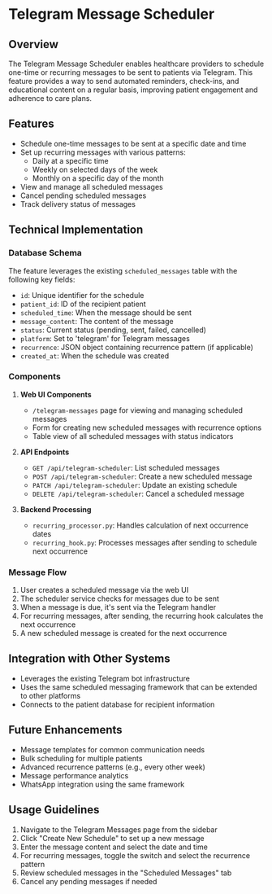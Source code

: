 # Telegram Message Scheduler

## Overview

The Telegram Message Scheduler enables healthcare providers to schedule one-time or recurring messages to be sent to patients via Telegram. This feature provides a way to send automated reminders, check-ins, and educational content on a regular basis, improving patient engagement and adherence to care plans.

## Features

- Schedule one-time messages to be sent at a specific date and time
- Set up recurring messages with various patterns:
  - Daily at a specific time
  - Weekly on selected days of the week
  - Monthly on a specific day of the month
- View and manage all scheduled messages
- Cancel pending scheduled messages
- Track delivery status of messages

## Technical Implementation

### Database Schema

The feature leverages the existing `scheduled_messages` table with the following key fields:

- `id`: Unique identifier for the schedule
- `patient_id`: ID of the recipient patient
- `scheduled_time`: When the message should be sent
- `message_content`: The content of the message
- `status`: Current status (pending, sent, failed, cancelled)
- `platform`: Set to 'telegram' for Telegram messages
- `recurrence`: JSON object containing recurrence pattern (if applicable)
- `created_at`: When the schedule was created

### Components

1. **Web UI Components**
   - `/telegram-messages` page for viewing and managing scheduled messages
   - Form for creating new scheduled messages with recurrence options
   - Table view of all scheduled messages with status indicators

2. **API Endpoints**
   - `GET /api/telegram-scheduler`: List scheduled messages
   - `POST /api/telegram-scheduler`: Create a new scheduled message
   - `PATCH /api/telegram-scheduler`: Update an existing schedule
   - `DELETE /api/telegram-scheduler`: Cancel a scheduled message

3. **Backend Processing**
   - `recurring_processor.py`: Handles calculation of next occurrence dates
   - `recurring_hook.py`: Processes messages after sending to schedule next occurrence

### Message Flow

1. User creates a scheduled message via the web UI
2. The scheduler service checks for messages due to be sent
3. When a message is due, it's sent via the Telegram handler
4. For recurring messages, after sending, the recurring hook calculates the next occurrence
5. A new scheduled message is created for the next occurrence

## Integration with Other Systems

- Leverages the existing Telegram bot infrastructure
- Uses the same scheduled messaging framework that can be extended to other platforms
- Connects to the patient database for recipient information

## Future Enhancements

- Message templates for common communication needs
- Bulk scheduling for multiple patients
- Advanced recurrence patterns (e.g., every other week)
- Message performance analytics
- WhatsApp integration using the same framework

## Usage Guidelines

1. Navigate to the Telegram Messages page from the sidebar
2. Click "Create New Schedule" to set up a new message
3. Enter the message content and select the date and time
4. For recurring messages, toggle the switch and select the recurrence pattern
5. Review scheduled messages in the "Scheduled Messages" tab
6. Cancel any pending messages if needed 